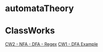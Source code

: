 # automataTheory
# ClassWorks
[CW2 - NFA - DFA - Regex](https://ibrahimyyildirim.github.io/automataTheory/CW2/cw2.html)
[CW1 - DFA Example](https://ibrahimyyildirim.github.io/automataTheory/CW1/dfa.html)
